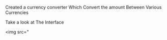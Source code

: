 Created a currency converter Which Convert the amount Between Various Currencies

Take a look at The Interface

<img src="
